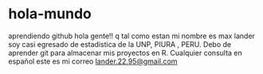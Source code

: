 # hola-mundo
aprendiendo github
hola gente!! 
q tal como estan mi nombre es max lander  soy casi egresado de estadistica de la UNP, PIURA , PERU.
Debo de aprender git para almacenar mis proyectos en R.
Cualquier consulta en español este es mi correo 
lander.22.95@gmail.com
